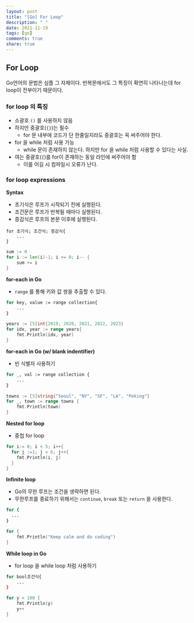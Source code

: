 ```yaml
---
layout: post
title: "[Go] For Loop"
description: " "
date: 2021-11-19
tags: [go]
comments: true
share: true
---
```


## For Loop

Go언어의 문법은 심플 그 자체이다. 반복문에서도 그 특징이 확연히 나타나는데 for loop이 전부이기 때문이다.

### for loop 의 특징
  * 소괄호 <code>()</code> 를 사용하지 않음
  * 하지만 중괄호(<code>{}</code>)는 필수
    * for 문 내부에 코드가 단 한줄일지라도 중괄호는 꼭 써주어야 한다.
  * for 을 while 처럼 사용 가능
    * while 문이 존재하지 않는다. 하지만 for 을 while 처럼 사용할 수 있다는 사실.
  * 여는 중괄호(<code>{</code>)를 for이 존재하는 동일 라인에 써주어야 함
    * 이를 어길 시 컴파일시 오류가 난다.

### for loop expressions
**Syntax**  
  * 초기식은 루프가 시작되기 전에 실행된다.
  * 조건문은 루프가 반복될 때마다 실행된다.
  * 증감식은 루프의 본문 이후에 실행된다.
```bast
for 초기식; 조건식; 증감식{
    ...
}
```
```go
sum := 0
for i := len(i)-1; i <= 0; i-- {
    sum += i
}
```

**for-each in Go**
  * <code>range</code> 를 통해 키와 값 쌍을 추출할 수 있다.
```bash
for key, value := range collection{
    ...
}
```
```go
years := [5]int{2019, 2020, 2021, 2022, 2023}
for idx, year := range years{
    fmt.Println(idx, year)
}
```

**for-each in Go (w/ blank indentifier)**
* 빈 식별자 사용하기
```bash
for _, val := range collection {
    ...
}
```
```go
towns := [5]string{"Seoul", "NY", "SF", "LA", "Peking"}
for _, town := range towns {
    fmt.Println(town)
}
```

**Nested for loop**
* 중첩 for loop
```go
for i:= 0; i < 5; i++{
  for j :=1; j < 6; j++{
    fmt.Println(i, j)
  }
}
```

**Infinite loop**
* Go의 무한 루프는 조건을 생략하면 된다.  
* 무한루프를 종료하기 위해서는 <code>continue</code>, <code>break</code> 또는 <code>return</code> 을 사용한다.
```bash
for {
  ...
}
```
```go
for {
    fmt.Println("Keep calm and do coding")
}
```

**While loop in Go**
* for loop 을 while loop 처럼 사용하기
```bash
for bool조건식{
    ...
}
```
```go
for y < 100 {
    fmt.Println(y)
    y++
}
```
